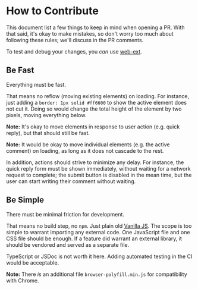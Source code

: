 # How to Contribute

This document list a few things to keep in mind when opening a PR.
With that said, it's okay to make mistakes, so don't worry too much about following these rules;
we'll discuss in the PR comments.

To test and debug your changes, you *can* use [web-ext](https://extensionworkshop.com/documentation/develop/getting-started-with-web-ext/).

## Be Fast

Everything must be fast.

That means no reflow (moving existing elements) on loading.
For instance, just adding a `border: 1px solid #ff6600` to show the active element does not cut it.
Doing so would change the total height of the element by two pixels, moving everything below.

**Note:**
It's okay to move elements in response to user action (e.g. quick reply), but that should still be fast.

**Note:**
It would be okay to move individual elements (e.g. the active comment) on loading, as long as it does not cascade to the rest.

In addition, actions should strive to minimize any delay.
For instance, the quick reply form must be shown immediately, without waiting for a network request to complete;
the submit button is disabled in the mean time, but the user can start writing their comment without waiting.

## Be Simple

There must be minimal friction for development.

That means no build step, no `npm`.
Just plain old [Vanilla JS](http://vanilla-js.com/).
The scope is too simple to warrant importing any external code.
One JavaScript file and one CSS file should be enough.
If a feature did warrant an external library, it should be vendored and served as a separate file.

TypeScript or JSDoc is not worth it here.
Adding automated testing in the CI would be acceptable.

**Note:**
There *is* an additional file `browser-polyfill.min.js` for compatibility with Chrome.
